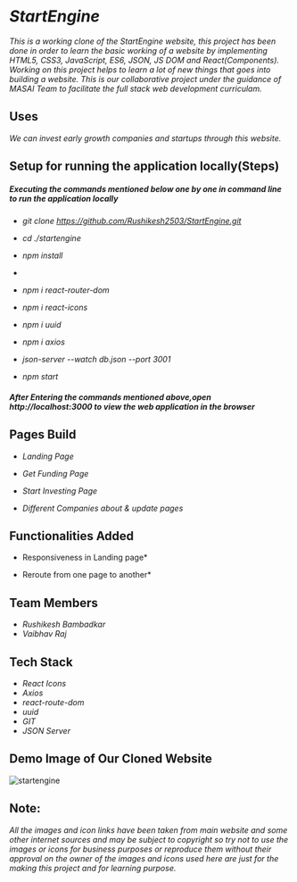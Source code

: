 # *StartEngine*

*This is a working clone of the StartEngine website, this project has been done in order to learn the basic working of a website by implementing HTML5, CSS3, JavaScript, ES6, JSON, JS DOM and React(Components). Working on this project helps to learn a lot of new things that goes into building a website. This is our collaborative project under the guidance of MASAI Team to facilitate the full stack web development curriculam.* 

## Uses

*We can invest early growth companies and startups through this website.*

## Setup for running the application locally(Steps)

 ##### Executing the commands mentioned below one by one in command line to run the application locally

* *git clone https://github.com/Rushikesh2503/StartEngine.git*

* *cd ./startengine*

* *npm install*
* 
* *npm i react-router-dom*
* *npm i react-icons*
* *npm i uuid*
* *npm i axios*

* *json-server --watch db.json --port 3001*

* *npm start*

 ##### After Entering the commands mentioned above,open http://localhost:3000 to view the web application in the browser

## Pages Build

* *Landing Page*

* *Get Funding Page*

* *Start Investing Page*

* *Different Companies about & update pages*

## Functionalities Added

* Responsiveness in Landing page*

* Reroute from one page to another*

## Team Members

* *Rushikesh Bambadkar*
* *Vaibhav Raj*

## Tech Stack

* *React Icons*
* *Axios*
* *react-route-dom*
* *uuid*
* *GIT*
* *JSON Server*

## Demo Image of Our Cloned Website
![startengine](https://user-images.githubusercontent.com/82999542/126889562-f1a70a64-4d3e-49b6-ab55-e8d3e0aa7527.png)


## Note:
*All the images and icon links have been taken from main website and some other internet sources and may be subject to copyright so try not to use the images or icons for business purposes or reproduce them without their approval on the owner of the images and icons used here are just for the making this project and for learning purpose.*

